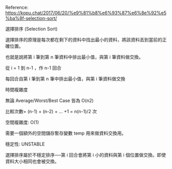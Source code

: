Reference: https://kopu.chat/2017/06/20/%e9%81%b8%e6%93%87%e6%8e%92%e5%ba%8f-selection-sort/

選擇排序 (Selection Sort)

選擇排序的原理是每次都在剩下的資料中找出最小的資料，將該資料丟到當前的正確位置。

也就是說將第 i 筆到第 n 筆資料中排出最小值，與第 i 筆資料做交換。

從 i = 1 到 n-1 ，作 n-1 回合

每回合自第 i 筆到第 n 筆中排出最小值，與第 i 筆資料做交換

時間複雜度

無論 Average/Worst/Best Case 皆為 O(n2)

比較次數= (n-1) + (n-2) + … +1 = n(n-1)/2 次

空間複雜度: O(1)

需要一個額外的空間儲存暫存變數 temp 用來做資料交換用。

穩定性: UNSTABLE

選擇排序屬於不穩定排序──第 i 回合會將第 i 小的資料與第 i 個位置做交換。即使資料大小相同也會被交換。
